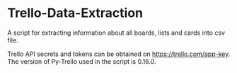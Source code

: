 # Trello-Data-Extraction

A script for extracting information about all boards, lists and cards into csv file. 

Trello API secrets and tokens can be obtained on https://trello.com/app-key.
The version of Py-Trello used in the script is 0.16.0.
